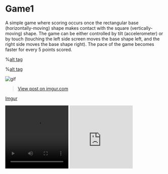 # Game1
A simple game where scoring occurs once the rectangular base (horizontally-moving) shape makes contact with the square (vertically-moving) shape. The game can be either controlled by tilt (accelerometer) or by touch (touching the left side screen moves the base shape left, and the right side moves the base shape right). The pace of the game becomes faster for every 5 points scored.

%[alt tag](http://i.imgur.com/HSqWxRp.gifv "App screenshot")

%[alt tag](http://i.imgur.com/HSqWxRp.gifv "App Gif")

![gif](https://media.giphy.com/media/3o6gDXsAM0kpbY8sBW/giphy.gif "gif")

<blockquote class="imgur-embed-pub" lang="en" data-id="H9olX4U"><a href="//imgur.com/H9olX4U">View post on imgur.com</a></blockquote><script async src="//s.imgur.com/min/embed.js" charset="utf-8"></script>

[Imgur](http://i.imgur.com/H9olX4U.gifv)

<video preload="auto" autoplay="autoplay" loop="loop" style="width: 200px; height: 200px;">
    <source src="//i.imgur.com/H9olX4U.webm" type="video/webm"></source>
</video>

<iframe class="imgur-embed" width="200" height="200" frameborder="0" src="http://i.imgur.com/91S22q6.gifv#embed"></iframe>
